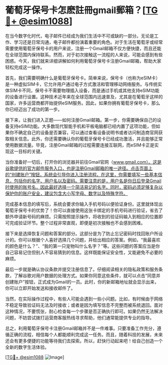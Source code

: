 # 葡萄牙保号卡怎麽註冊gmail郵箱？[[TG💪+ @esim1088](https://t.me/s/esim1088)]

在当今数字化时代，电子邮件已经成为我们生活中不可或缺的一部分。无论是工作、学习还是日常沟通，电子邮件都扮演着重要的角色。对于生活在葡萄牙或经常需要使用葡萄牙保号卡的用户来说，注册一个Gmail邮箱不仅方便快捷，而且还能在全球范围内保持联系。然而，对于初次接触这一流程的人来说，可能会感到有些困惑。今天，我们就来详细讲解如何利用葡萄牙保号卡注册Gmail邮箱，帮助大家轻松完成这一操作。

首先，我们需要明确什么是葡萄牙保号卡。简单来说，保号卡（也称为eSIM卡）是一种虚拟SIM卡，它允许用户通过电子方式激活和管理移动网络服务。与传统实体SIM卡不同，保号卡不需要物理插入设备，而是通过手机或其他支持eSIM功能的设备进行设置。这种技术近年来在全球范围内迅速普及，尤其是在葡萄牙这样的国家，许多运营商都开始提供eSIM服务。因此，如果你拥有葡萄牙保号卡，那么你已经迈出了成功的第一步。

接下来，让我们进入正题——如何注册Gmail邮箱。第一步，你需要确保自己的设备支持eSIM功能。大多数现代智能手机和平板电脑都已经内置了这项功能，但如果你不确定自己的设备是否兼容，可以通过查看设备说明书或者访问制造商官网获取相关信息。此外，你还需要确认你的葡萄牙保号卡已经成功激活，并且能够正常使用数据流量。毕竟，注册Gmail邮箱的过程需要连接互联网，而eSIM卡正是实现这一目标的关键。

当你准备好一切后，打开你的浏览器并前往Gmail官网（www.gmail.com）。这是谷歌提供的官方邮件服务入口，也是注册Gmail邮箱的唯一途径。点击页面上的“创建账户”按钮，系统会引导你进入注册流程。在这里，你需要填写一些基本信息，包括你的名字、用户名以及密码。需要注意的是，用户名是你日后登录Gmail时使用的账号名，因此最好选择一个简洁易记的名字。同时，密码必须足够复杂以保护你的账户安全，建议包含大小写字母、数字以及特殊字符。

完成基本信息的填写后，系统会要求你输入手机号码以便验证身份。这里就体现出葡萄牙保号卡的优势了！你可以直接使用这张卡绑定的手机号码进行验证，省去了额外申请新号码的麻烦。只需按照提示操作，将收到的验证码输入到相应的位置即可完成验证环节。整个过程非常直观，即便是初次接触也不会感到困难。

接下来是选择恢复问题和答案的部分。这部分是为了防止忘记密码时找回账户所设计的。你可以根据个人喜好选择几个问题，并给出相应的答案。例如，“我最喜欢的颜色是什么？”、“我的第一只宠物叫什么名字？”等。这些问题的答案应当是你自己容易记住但别人不容易猜到的信息。这样既能保证安全性，又能避免不必要的麻烦。

最后一步就是确认协议条款并提交注册信息了。仔细阅读相关的隐私政策和服务条款，了解谷歌对用户数据的处理方式。如果你同意这些条件，就可以点击“同意并创建账户”按钮，正式成为Gmail的一员。此时，你的新邮箱地址就会显示出来，你可以立即开始发送和接收邮件了。

当然，在实际操作过程中，有些人可能会遇到一些小问题。比如，有时候由于网络不稳定导致验证码无法及时接收；或者是因为填写信息不完整而被系统退回。面对这种情况，不要慌张，耐心检查每一个步骤是否正确执行即可。如果仍然无法解决问题，不妨尝试拨打运营商客服热线寻求帮助，他们通常能提供专业的指导。

总之，利用葡萄牙保号卡注册Gmail邮箱并不是一件难事。只要准备工作充分，遵循正确的流程，相信每个人都能顺利完成这一任务。而且，随着科技的发展，未来还会有更多便捷的功能等待我们去探索。所以，赶快行动起来吧！给自己创造一个全新的数字生活体验。

[[TG💪+ @esim1088](https://t.me/s/esim1088) ![Image](https://i.postimg.cc/4NQfJmqS/Snipaste-2025-05-13-00-14-12.png)]